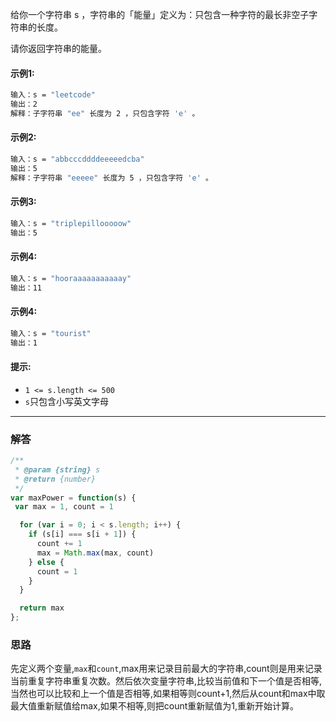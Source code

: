 给你一个字符串 s ，字符串的「能量」定义为：只包含一种字符的最长非空子字符串的长度。

请你返回字符串的能量。

#### 示例1:
```bash
输入：s = "leetcode"
输出：2
解释：子字符串 "ee" 长度为 2 ，只包含字符 'e' 。
```
#### 示例2:
```bash
输入：s = "abbcccddddeeeeedcba"
输出：5
解释：子字符串 "eeeee" 长度为 5 ，只包含字符 'e' 。
```
#### 示例3:
```bash
输入：s = "triplepillooooow"
输出：5
```
#### 示例4:
```bash
输入：s = "hooraaaaaaaaaaay"
输出：11
```
#### 示例4:
```bash
输入：s = "tourist"
输出：1
```
#### 提示:
- `1 <= s.length <= 500`
- `s`只包含小写英文字母
---
### 解答
```javascript
/**
 * @param {string} s
 * @return {number}
 */
var maxPower = function(s) {
 var max = 1, count = 1

  for (var i = 0; i < s.length; i++) {
    if (s[i] === s[i + 1]) {
      count += 1
      max = Math.max(max, count)
    } else {
      count = 1
    }
  }

  return max
};
```
### 思路
先定义两个变量,`max`和`count`,max用来记录目前最大的字符串,count则是用来记录当前重复字符串重复次数。然后依次变量字符串,比较当前值和下一个值是否相等,当然也可以比较和上一个值是否相等,如果相等则count+1,然后从count和max中取最大值重新赋值给max,如果不相等,则把count重新赋值为1,重新开始计算。